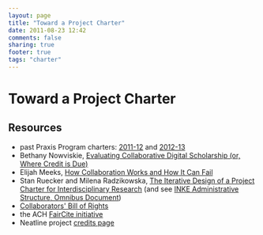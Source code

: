 ```yaml
---
layout: page
title: "Toward a Project Charter"
date: 2011-08-23 12:42
comments: false
sharing: true
footer: true
tags: "charter"
---
```


# Toward a Project Charter

## Resources

* past Praxis Program charters: [2011-12][5] and [2012-13][6]
* Bethany Nowviskie, [Evaluating Collaborative Digital Scholarship (or, Where Credit is Due)][1]
* Elijah Meeks, [How Collaboration Works and How It Can Fail][9]
* Stan Ruecker and Milena Radzikowska, [The Iterative Design of a Project Charter for Interdisciplinary Research][2] (and see [INKE Administrative Structure, Omnibus Document][3])
* [Collaborators' Bill of Rights][4]
* the ACH [FairCite initiative][7]
* Neatline project [credits page][8]


[1]: http://journalofdigitalhumanities.org/1-4/evaluating-collaborative-digital-scholarship-by-bethany-nowviskie/ "Evaluating Collaborative Digital Scholarship (or, Where Credit is Due)"
[2]: http://mtroyal.academia.edu/MilenaRadzikowska/Papers/326958/The_Iterative_Design_of_a_Project_Charter_for_Interdisciplinary_Research "The Iterative Design of a Project Charter for Interdisciplinary Research"
[3]: http://journals.uvic.ca/index.php/INKE/article/view/546/245 "INKE Administrative Structure, Omnibus Document"
[4]: http://mith.umd.edu/collaborators’-bill-of-rights-from-recent-off-the-tracks-workshop/ "Collaborators Bill of Rights"
[5]: https://github.com/scholarslab/praxis/blob/3bf01121aff5e57172d9a2d998098a8c34b26bab/charter.md "2011-12 charter"
[6]: http://praxis.scholarslab.org/charter.html "2012-13 charter"
[7]: http://ach.org/faircite/ "FairCite"
[8]: http://neatline.org/about/credits-and-history/ "Neatline credits page"
[9]: https://dhs.stanford.edu/natural-law/how-collaboration-works-and-how-it-can-fail/ "How Collaboration Works and How It Can Fail"
